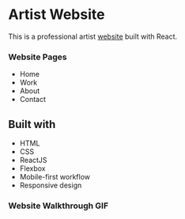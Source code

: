 # Artist Website

This is a professional artist [website](https://joeysteigelman.com/) built with React. 


### Website Pages
- Home
- Work
- About
- Contact

## Built with

- HTML
- CSS
- ReactJS
- Flexbox
- Mobile-first workflow
- Responsive design

### Website Walkthrough GIF

<!-- <img src="https://i.imgur.com/DPgLJYY.gif"> -->

